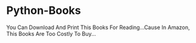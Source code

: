 # Python-Books
You Can Download And Print This Books For Reading...Cause In Amazon, This Books Are Too Costly To Buy...
